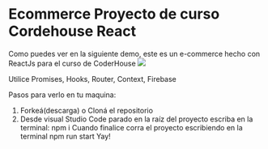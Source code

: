 # Ecommerce Proyecto de curso Cordehouse React



Como puedes ver en la siguiente demo, este es un e-commerce hecho con ReactJs para el curso de CoderHouse
![](https://media.giphy.com/media/wfR3NAZo1zJKrlgCsw/giphy.gif)

Utilice Promises, Hooks, Router, Context, Firebase

Pasos para verlo en tu maquina:
1. Forkeá(descarga) o Cloná el repositorio
3. Desde visual Studio Code parado en la raíz del proyecto escriba en la terminal: npm i
Cuando finalice corra el proyecto escribiendo en la terminal npm run start
Yay!
